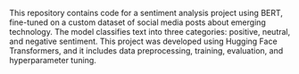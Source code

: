 This repository contains code for a sentiment analysis project using BERT, 
fine-tuned on a custom dataset of social media posts about emerging technology.
The model classifies text into three categories: positive, neutral, and negative sentiment.
This project was developed using Hugging Face Transformers, and it includes data preprocessing,
training, evaluation, and hyperparameter tuning.
